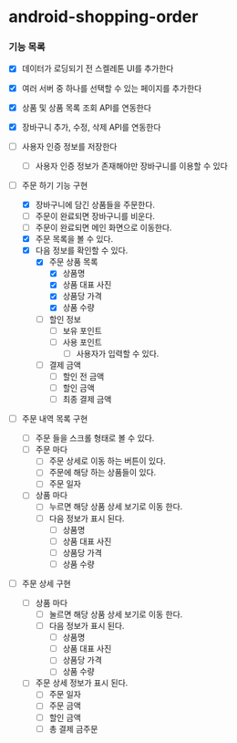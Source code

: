 # android-shopping-order

### 기능 목록
- [X] 데이터가 로딩되기 전 스켈레톤 UI를 추가한다

- [X] 여러 서버 중 하나를 선택할 수 있는 페이지를 추가한다
- [X] 상품 및 상품 목록 조회 API를 연동한다
- [X] 장바구니 추가, 수정, 삭제 API를 연동한다
- [ ] 사용자 인증 정보를 저장한다
  - [ ] 사용자 인증 정보가 존재해야만 장바구니를 이용할 수 있다

- [ ] 주문 하기 기능 구현
  - [X] 장바구니에 담긴 상품들을 주문한다.
  - [ ] 주문이 완료되면 장바구니를 비운다.
  - [ ] 주문이 완료되면 메인 화면으로 이동한다.
  - [X] 주문 목록을 볼 수 있다.
  - [X] 다음 정보를 확인할 수 있다.
    - [X] 주문 상품 목록
      - [X] 상품명
      - [X] 상품 대표 사진
      - [X] 상품당 가격
      - [X] 상품 수량
    - [ ] 할인 정보
      - [ ] 보유 포인트
      - [ ] 사용 포인트
        - [ ] 사용자가 입력할 수 있다.
    - [ ] 결제 금액
      - [ ] 할인 전 금액
      - [ ] 할인 금액
      - [ ] 최종 결제 금액

- [ ] 주문 내역 목록 구현
  - [ ] 주문 들을 스크롤 형태로 볼 수 있다.
  - [ ] 주문 마다
    - [ ] 주문 상세로 이동 하는 버튼이 있다.
    - [ ] 주문에 해당 하는 상품들이 있다.
    - [ ] 주문 일자
  - [ ] 상품 마다
    - [ ] 누르면 해당 상품 상세 보기로 이동 한다.
    - [ ] 다음 정보가 표시 된다.
      - [ ] 상품명
      - [ ] 상품 대표 사진
      - [ ] 상품당 가격
      - [ ] 상품 수량

- [ ] 주문 상세 구현
  - [ ] 상품 마다
    - [ ] 눌르면 해당 상품 상세 보기로 이동 한다.
    - [ ] 다음 정보가 표시 된다.
      - [ ] 상품명
      - [ ] 상품 대표 사진
      - [ ] 상품당 가격
      - [ ] 상품 수량
  - [ ] 주문 상세 정보가 표시 된다.
    - [ ] 주문 일자
    - [ ] 주문 금액
    - [ ] 할인 금액
    - [ ] 총 결제 금주문
